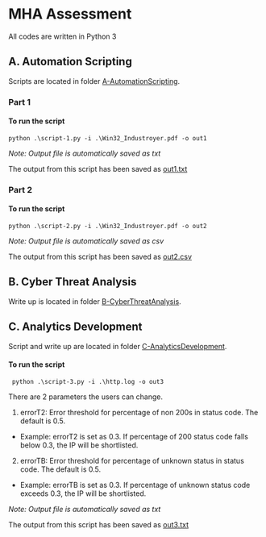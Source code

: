 # MHA Assessment
All codes are written in Python 3
## A. Automation Scripting
Scripts are located in folder [A-AutomationScripting](./A-AutomationScripting).
### Part 1
####  To run the script
```
python .\script-1.py -i .\Win32_Industroyer.pdf -o out1     
```
*Note: Output file is automatically saved as txt*

The output from this script has been saved as [out1.txt](./A-AutomationScripting/out1.txt)

### Part 2
#### To run the script
```
python .\script-2.py -i .\Win32_Industroyer.pdf -o out2
```
*Note: Output file is automatically saved as csv*

The output from this script has been saved as [out2.csv](./A-AutomationScripting/out2.csv)

## B. Cyber Threat Analysis
Write up is located in folder [B-CyberThreatAnalysis](./B-CyberThreatAnalysis).

## C. Analytics Development
Script and write up are located in folder [C-AnalyticsDevelopment](./C-AnalyticsDevelopment).
####  To run the script
```
 python .\script-3.py -i .\http.log -o out3
```
There are 2 parameters the users can change.
1. errorT2: Error threshold for percentage of non 200s in status code. The default is 0.5.
+ Example: errorT2 is set as 0.3. If percentage of 200 status code falls below 0.3, the IP will be shortlisted.

2. errorTB: Error threshold for percentage of unknown status in status code. The default is 0.5.
+ Example: errorTB is set as 0.3. If percentage of unknown status code exceeds 0.3, the IP will be shortlisted.

*Note: Output file is automatically saved as txt*

The output from this script has been saved as [out3.txt](./C-AnalyticsDevelopment/out3.txt)
